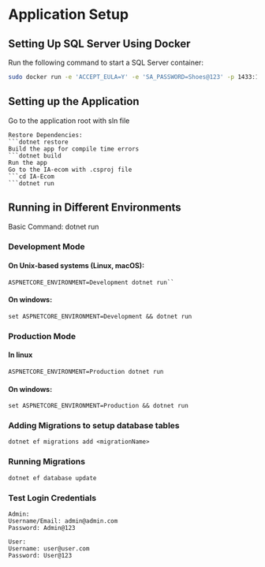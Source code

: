 # Application Setup

## Setting Up SQL Server Using Docker

Run the following command to start a SQL Server container:

```bash
sudo docker run -e 'ACCEPT_EULA=Y' -e 'SA_PASSWORD=Shoes@123' -p 1433:1433 --name sql_server_container -d mcr.microsoft.com/mssql/server:2022-latest
```
## Setting up the Application
Go to the application root with sln file
```cd IA-Ecom
Restore Dependencies:
```dotnet restore
Build the app for compile time errors
```dotnet build
Run the app
Go to the IA-ecom with .csproj file
```cd IA-Ecom
```dotnet run
```
## Running in Different Environments

Basic Command: dotnet run

### Development Mode
#### On Unix-based systems (Linux, macOS):

```
ASPNETCORE_ENVIRONMENT=Development dotnet run``

```
#### On windows:
```
set ASPNETCORE_ENVIRONMENT=Development && dotnet run

```
### Production Mode
#### In linux
```
ASPNETCORE_ENVIRONMENT=Production dotnet run
```
#### On windows:
```
set ASPNETCORE_ENVIRONMENT=Production && dotnet run
```
### Adding Migrations to setup database tables
```
dotnet ef migrations add <migrationName>
```
### Running Migrations
```
dotnet ef database update
```
### Test Login Credentials
```
Admin:
Username/Email: admin@admin.com
Password: Admin@123

User:
Username: user@user.com 
Password: User@123
```